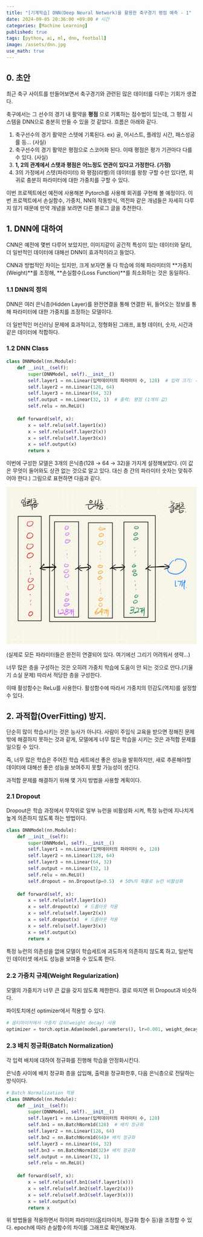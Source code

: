 ```yaml
---
title: "[기계학습] DNN(Deep Neural Network)을 활용한 축구경기 평점 예측 - 1"
date: 2024-09-05 20:36:00 +09:00 # 시간
categories: [Machine Learning]
published: true
tags: [python, ai, ml, dnn, football]
image: /assets/dnn.jpg
use_math: true
---  
```


## 0. 초안

최근 축구 사이트를 만들어보면서 축구경기와 관련된 많은 데이터를 다루는 기회가 생겼다.

축구에서는 그 선수의 경기 내 활약을 **평점** 으로 기록하는 점수법이 있는데, 그 평점 시스템을 DNN으로 충분히 만들 수 있을 것 같았다. 흐름은 아래와 같다.

1. 축구선수의 경기 활약은 스텟에 기록된다. ex) 골, 어시스트, 플레잉 시간, 패스성공률 등… (사실)
2. 축구선수의 경기 활약은 평점으로 스코어화 된다. 이때 평점은 평가 기관마다 다를 수 있다. (사실)
3. **1, 2의 관계에서 스탯과 평점은 어느정도 연관이 있다고 가정한다. (가정)**
4. 3의 가정에서 스텟(파라미터) 와 평점(라벨)의 데이터를 왕창 구할 수만 있다면, 회귀로 충분히 파라미터에 대한 가중치를 구할 수 있다.

이번 프로젝트에선 예전에 사용해본 Pytorch를 사용해 회귀를 구현해 볼 예정이다. 이번 프로젝트에서 손실함수, 가중치, NN의 작동방식, 역전파 같은 개념들은 자세히 다루지 않기 때문에 만약 개념을 보려면 다른 블로그 글을 추천한다.

## 1. DNN에 대하여

CNN은 예전에 몇번 다루어 보았지만, 이미지같이 공간적 특성이 있는 데이터와 달리, 더 일반적인 데이터에 대해선 DNN이 효과적이라고 들었다.

CNN과 방법적인 차이는 있지만, 크게 보자면 둘 다 학습에 의해 파라미터의 **가중치(Weight)**를 조정해, **손실함수(Loss Function)**를 최소화하는 것은 동일하다.

### 1.1 DNN의 정의

DNN은 여러 은닉층(Hidden Layer)를 완전연결을 통해 연결한 뒤, 들어오는 정보를 통해 파라미터에 대한 가중치를 조정하는 모델이다.

더 일반적인 머신러닝 문제에 효과적이고, 정형화된 그래프, 표형 데이터, 숫자, 시간과 같은 데이터에 적합하다.

### 1.2 DNN Class

```python
class DNNModel(nn.Module):
    def __init__(self):
        super(DNNModel, self).__init__()
        self.layer1 = nn.Linear(입력데이터의 파라미터 수, 128)  # 입력 크기: 특성 개수
        self.layer2 = nn.Linear(128, 64)
        self.layer3 = nn.Linear(64, 32)
        self.output = nn.Linear(32, 1)  # 출력: 평점 (1개의 값)
        self.relu = nn.ReLU()
        
    def forward(self, x):
        x = self.relu(self.layer1(x))
        x = self.relu(self.layer2(x))
        x = self.relu(self.layer3(x))
        x = self.output(x)
        return x
```

이번에 구성한 모델은 3개의 은닉층(128 → 64 → 32)을 가지게 설정해보았다. (이 값은 무엇이 들어와도 상관 없는 것으로 알고 있다. 대신 층 간의 파라미터 숫자는 맞춰주어야 한다.) 그림으로 표현하면 다음과 같다.

![](/assets/dnn1.jpeg)

(실제로 모든 파라미터들은 완전히 연결되어 있다. 여기에선 그리기 어려워서 생략…)

너무 많은 층을 구성하는 것은 오히려 가중치 학습에 도움이 안 되는 것으로 안다.(기울기 소실 문제) 따라서 적당한 층을 구성한다.

이때 활성함수는 ReLu를 사용한다. 활성함수에 따라서 가중치의 민감도(역치)를 설정할 수 있다.

## 2. 과적합(OverFitting) 방지.

단순히 많이 학습시키는 것은 능사가 아니다. 사람이 주입식 교육을 받으면 정해진 문제밖에 해결하지 못하는 것과 같게, 모델에게 너무 많은 학습을 시키는 것은 과적합 문제를 일으킬 수 있다.

즉, 너무 많은 학습은 주어진 학습 세트에선 좋은 성능을 발휘하지만, 새로 추론해야할 데이터에 대해선 좋은 성능을 보여주지 못할 가능성이 생긴다.

과적합 문제를 해결하기 위해 몇 가지 방법을 사용할 계획이다.

### 2.1 Dropout

Dropout은 학습 과정에서 무작위로 일부 뉴런을 비활성화 시켜, 특정 뉴런에 지나치게 높게 의존하지 않도록 하는 방법이다.

```python
class DNNModel(nn.Module):
    def __init__(self):
        super(DNNModel, self).__init__()
        self.layer1 = nn.Linear(입력데이터의 파라미터 수, 128)
        self.layer2 = nn.Linear(128, 64)
        self.layer3 = nn.Linear(64, 32)
        self.output = nn.Linear(32, 1)
        self.relu = nn.ReLU()
        self.dropout = nn.Dropout(p=0.5)  # 50%의 확률로 뉴런 비활성화
        
    def forward(self, x):
        x = self.relu(self.layer1(x))
        x = self.dropout(x)  # 드롭아웃 적용
        x = self.relu(self.layer2(x))
        x = self.dropout(x)  # 드롭아웃 적용
        x = self.relu(self.layer3(x))
        x = self.output(x)
        return x
```

특정 뉴런의 의존성을 없애 모델이 학습세트에 과도하게 의존하지 않도록 하고, 일반적인 데이터셋 에서도 성능을 보여줄 수 있도록 한다.

### 2.2 가중치 규제(Weight Regularization)

모델의 가중치가 너무 큰 값을 갖지 않도록 제한한다. 결로 따지면 위 Dropout과 비슷하다.

파이토치에선 optimizer에서 적용할 수 있다.

```python
# 옵티마이저에서 가중치 감쇠(weight decay) 사용
optimizer = torch.optim.Adam(model.parameters(), lr=0.001, weight_decay=0.01)

```

### 2.3 배치 정규화(Batch Normalization)

각 입력 배치에 대하여 정규화를 진행해 학습을 안정화시킨다.

은닉층 사이에 배치 정규화 층을 삽입해, 출력을 정규화한후, 다음 은닉층으로 전달하는 방식이다.

```python
# Batch Normalization 적용
class DNNModel(nn.Module):
    def __init__(self):
        super(DNNModel, self).__init__()
        self.layer1 = nn.Linear(입력데이터의 파라미터 수, 128)
        self.bn1 = nn.BatchNorm1d(128)  # 배치 정규화
        self.layer2 = nn.Linear(128, 64)
        self.bn2 = nn.BatchNorm1d(64)# 배치 정규화
        self.layer3 = nn.Linear(64, 32)
        self.bn3 = nn.BatchNorm1d(32)# 배치 정규화
        self.output = nn.Linear(32, 1)
        self.relu = nn.ReLU()

    def forward(self, x):
        x = self.relu(self.bn1(self.layer1(x)))
        x = self.relu(self.bn2(self.layer2(x)))
        x = self.relu(self.bn3(self.layer3(x)))
        x = self.output(x)
        return x
```

위 방법들을 적용하면서 하이퍼 파라미터(옵티마이저, 정규화 함수 등)을 조정할 수 있다. epoch에 따라 손실함수의 차이를 그래프로 확인해보자.